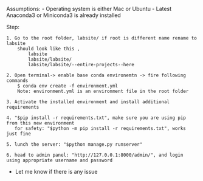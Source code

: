 Assumptions:
    - Operating system is either Mac or Ubuntu
    - Latest Anaconda3 or Miniconda3 is already installed

Step:

    1. Go to the root folder, labsite/ if root is different name rename to labsite
        should look like this , 
            labsite
            labsite/labsite/
            labsite/labsite/--entire-projects--here
    
    2. Open terminal-> enable base conda environemtn -> fire following commands 
        $ conda env create -f environment.yml
        Note: environment.yml is an environment file in the root folder
    
    3. Activate the installed environment and install additional requirements

    4. "$pip install -r requirements.txt", make sure you are using pip from this new environment
       for safety: "$python -m pip install -r requirements.txt", works just fine
    
    5. lunch the server: "$python manage.py runserver"

    6. head to admin panel: "http://127.0.0.1:8000/admin/", and login using appropriate username and password


* Let me know if there is any issue


